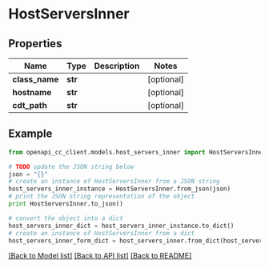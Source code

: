 # HostServersInner


## Properties
Name | Type | Description | Notes
------------ | ------------- | ------------- | -------------
**class_name** | **str** |  | [optional] 
**hostname** | **str** |  | [optional] 
**cdt_path** | **str** |  | [optional] 

## Example

```python
from openapi_cc_client.models.host_servers_inner import HostServersInner

# TODO update the JSON string below
json = "{}"
# create an instance of HostServersInner from a JSON string
host_servers_inner_instance = HostServersInner.from_json(json)
# print the JSON string representation of the object
print HostServersInner.to_json()

# convert the object into a dict
host_servers_inner_dict = host_servers_inner_instance.to_dict()
# create an instance of HostServersInner from a dict
host_servers_inner_form_dict = host_servers_inner.from_dict(host_servers_inner_dict)
```
[[Back to Model list]](../README.md#documentation-for-models) [[Back to API list]](../README.md#documentation-for-api-endpoints) [[Back to README]](../README.md)


